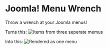 Joomla! Menu Wrench
==================

Throw a wrench at your Joomla menus!

Turns this:
![Items from three seperate memus](https://raw.github.com/betweenbrain/Image-Attachments/master/three-items-three-menus.png "Items from three seperate memus")

Into this:
![Rendered as one menu](https://raw.github.com/betweenbrain/Image-Attachments/master/three-items-three-menus-result.png "Rendered as one menu")
